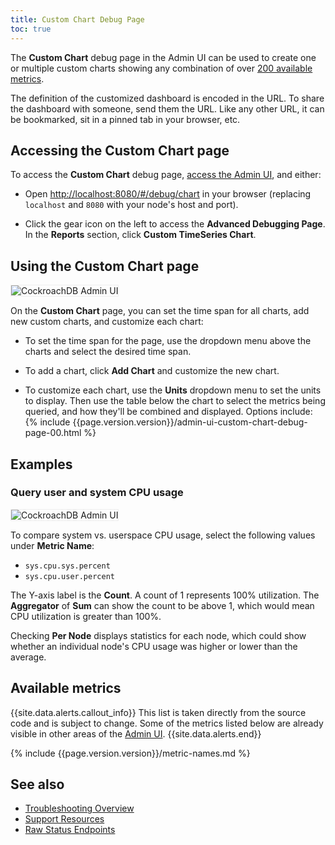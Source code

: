 ```yaml
---
title: Custom Chart Debug Page
toc: true
---
```


The **Custom Chart** debug page in the Admin UI can be used to create one or multiple custom charts showing any combination of over [200 available metrics](#available-metrics).

The definition of the customized dashboard is encoded in the URL. To share the dashboard with someone, send them the URL. Like any other URL, it can be bookmarked, sit in a pinned tab in your browser, etc.


## Accessing the **Custom Chart** page

To access the **Custom Chart** debug page, [access the Admin UI](admin-ui-access-and-navigate.html), and either:

- Open <a href="http://localhost:8080/#/debug/chart" data-proofer-ignore>http://localhost:8080/#/debug/chart</a> in your browser (replacing `localhost` and `8080` with your node's host and port).

- Click the gear icon on the left to access the **Advanced Debugging Page**. In the **Reports** section, click **Custom TimeSeries Chart**.

## Using the **Custom Chart** page

<img src="{{ 'images/v19.1/admin-ui-custom-chart-debug-00.png' | relative_url }}" alt="CockroachDB Admin UI" style="border:1px solid #eee;max-width:100%" />

On the **Custom Chart** page, you can set the time span for all charts, add new custom charts, and customize each chart:

- To set the time span for the page, use the dropdown menu above the charts and select the desired time span.

- To add a chart, click **Add Chart** and customize the new chart.

- To customize each chart, use the **Units** dropdown menu to set the units to display. Then use the table below the chart to select the metrics being queried, and how they'll be combined and displayed. Options include:
{% include {{page.version.version}}/admin-ui-custom-chart-debug-page-00.html %}

## Examples

### Query user and system CPU usage

<img src="{{ 'images/v19.1/admin-ui-custom-chart-debug-01.png' | relative_url }}" alt="CockroachDB Admin UI" style="border:1px solid #eee;max-width:100%" />

To compare system vs. userspace CPU usage, select the following values under **Metric Name**:

- `sys.cpu.sys.percent`
- `sys.cpu.user.percent`

The Y-axis label is the **Count**. A count of 1 represents 100% utilization. The **Aggregator** of **Sum** can show the count to be above 1, which would mean CPU utilization is greater than 100%.

Checking **Per Node** displays statistics for each node, which could show whether an individual node's CPU usage was higher or lower than the average.

## Available metrics

{{site.data.alerts.callout_info}}
This list is taken directly from the source code and is subject to change. Some of the metrics listed below are already visible in other areas of the [Admin UI](admin-ui-overview.html).
{{site.data.alerts.end}}

{% include {{page.version.version}}/metric-names.md %}

## See also

- [Troubleshooting Overview](troubleshooting-overview.html)
- [Support Resources](support-resources.html)
- [Raw Status Endpoints](monitoring-and-alerting.html#raw-status-endpoints)
